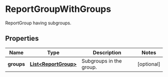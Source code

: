 

# ReportGroupWithGroups

ReportGroup having subgroups.

## Properties

Name | Type | Description | Notes
------------ | ------------- | ------------- | -------------
**groups** | [**List&lt;ReportGroup&gt;**](ReportGroup.md) | Subgroups in the group. |  [optional]



